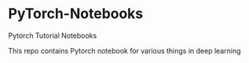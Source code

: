 # PyTorch-Notebooks
Pytorch Tutorial Notebooks

This repo contains Pytorch notebook for various things in deep learning
